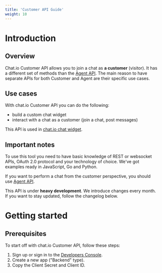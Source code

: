 ```yaml
---
title: 'Customer API Guide'
weight: 10
---
```


# Introduction

## Overview

Chat.io Customer API allows you to join a chat as **a customer** (visitor). It has a different set of methods than the [Agent API](/docs/agent-api). The main reason to have separate APIs for both Customer and Agent are their specific use cases.

## Use cases

With chat.io Customer API you can do the following:

- build a custom chat widget
- interact with a chat as a customer (join a chat, post messages)

This API is used in [chat.io chat widget](https://www.chat.io/live-chat/).

## Important notes

To use this tool you need to have basic knowledge of REST or websocket APIs, OAuth 2.0 protocol and your technology of choice. We've got examples ready in JavaScript, Go and Python.

If you want to perform a chat from the customer perspective, you should use [Agent API](/docs/agent-api).

<div class="callout type-warning">This API is under <strong>heavy development</strong>. We introduce changes every month. If you want to stay updated, follow the changelog below.</div>

# Getting started

## Prerequisites

To start off with chat.io Customer API, follow these steps:

1. Sign up or sign in to the [Developers Console](https://console.chat.io/).
2. Create a new app ("Backend" type).
3. Copy the Client Secret and Client ID.
